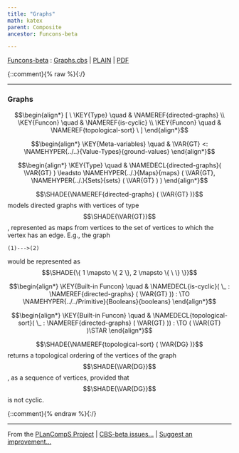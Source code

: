 ```yaml
---
title: "Graphs"
math: katex
parent: Composite
ancestor: Funcons-beta

---
```

[Funcons-beta] : [Graphs.cbs] \| [PLAIN] \| [PDF]

{::comment}{% raw %}{:/}


----

### Graphs
               


$$\begin{align*}
  [ \
  \KEY{Type} \quad & \NAMEREF{directed-graphs} \\
  \KEY{Funcon} \quad & \NAMEREF{is-cyclic} \\
  \KEY{Funcon} \quad & \NAMEREF{topological-sort}
  \ ]
\end{align*}$$

$$\begin{align*}
  \KEY{Meta-variables} \quad
  & \VAR{GT} <: \NAMEHYPER{../..}{Value-Types}{ground-values}
\end{align*}$$

$$\begin{align*}
  \KEY{Type} \quad 
  & \NAMEDECL{directed-graphs}(
                       \VAR{GT} )  
    \leadsto \NAMEHYPER{../.}{Maps}{maps}
               (  \VAR{GT}, 
                      \NAMEHYPER{../.}{Sets}{sets}
                       (  \VAR{GT} ) )
\end{align*}$$


  $$\SHADE{\NAMEREF{directed-graphs}
           (  \VAR{GT} )}$$ models directed graphs with vertices of type $$\SHADE{\VAR{GT}}$$,
  represented as maps from vertices to the set of vertices to which the
  vertex has an edge.  E.g., the graph

    (1)--->(2)

  would be represented as $$\SHADE{\{ 1 \mapsto 
              \{  2 \}, 
            2 \mapsto 
              \{   \  \} \}}$$  


$$\begin{align*}
  \KEY{Built-in Funcon} \quad
  & \NAMEDECL{is-cyclic}(
                       \_ : \NAMEREF{directed-graphs}
                                 (  \VAR{GT} )) 
    :  \TO \NAMEHYPER{../../Primitive}{Booleans}{booleans} 
\end{align*}$$

$$\begin{align*}
  \KEY{Built-in Funcon} \quad
  & \NAMEDECL{topological-sort}(
                       \_ : \NAMEREF{directed-graphs}
                                 (  \VAR{GT} )) 
    :  \TO (  \VAR{GT} )\STAR 
\end{align*}$$


  $$\SHADE{\NAMEREF{topological-sort}
           (  \VAR{DG} )}$$ returns a topological ordering of the vertices
  of the graph $$\SHADE{\VAR{DG}}$$, as a sequence of vertices, provided that $$\SHADE{\VAR{DG}}$$ is not
  cyclic.




[Funcons-beta]: /CBS-beta/math/Funcons-beta
  "FUNCONS-BETA"
[Unstable-Funcons-beta]: /CBS-beta/math/Unstable-Funcons-beta
  "UNSTABLE-FUNCONS-BETA"
[Languages-beta]: /CBS-beta/math/Languages-beta
  "LANGUAGES-BETA"
[Unstable-Languages-beta]: /CBS-beta/math/Unstable-Languages-beta
  "UNSTABLE-LANGUAGES-BETA"
[CBS-beta]: /CBS-beta
  "CBS-BETA"
[Graphs.cbs]: https://github.com/plancomps/CBS-beta/blob/math/Funcons-beta/Values/Composite/Graphs/Graphs.cbs
  "CBS SOURCE FILE ON GITHUB"
[PLAIN]: /CBS-beta/docs/Funcons-beta/Values/Composite/Graphs
  "CBS SOURCE WEB PAGE"
 [PRETTY]: /CBS-beta/math/Funcons-beta/Values/Composite/Graphs
  "CBS-KATEX WEB PAGE"
[PDF]: https://github.com/plancomps/CBS-beta/blob/math/Funcons-beta/Values/Composite/Graphs/Graphs.pdf
  "CBS-LATEX PDF FILE"
[PLanCompS Project]: https://plancomps.github.io
  "PROGRAMMING LANGUAGE COMPONENTS AND SPECIFICATIONS PROJECT HOME PAGE"
{::comment}{% endraw %}{:/}


____

From the [PLanCompS Project] | [CBS-beta issues...] | [Suggest an improvement...]

[CBS-beta issues...]: https://github.com/plancomps/CBS-beta/issues
  "CBS-BETA ISSUE REPORTS ON GITHUB"
[Suggest an improvement...]: mailto:plancomps@gmail.com?Subject=CBS-beta%20-%20comment&Body=Re%3A%20CBS-beta%20specification%20at%20Values/Composite/Graphs/Graphs.cbs%0A%0AComment/Query/Issue/Suggestion%3A%0A%0A%0ASignature%3A%0A
  "GENERATE AN EMAIL TEMPLATE"
